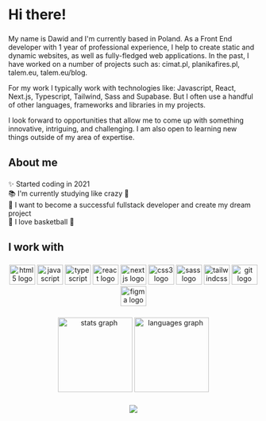 <h1 align="left">Hi there!</h1>

###

<p align="left">
My name is Dawid and I'm currently based in Poland. As a Front End developer with 1 year of professional experience, I help to create static and dynamic websites, as well as fully-fledged web applications. In the past, I have worked on a number of projects such as: cimat.pl, planikafires.pl, talem.eu, talem.eu/blog.

For my work I typically work with technologies like: Javascript, React, Next.js, Typescript, Tailwind, Sass and Supabase. But I often use a handful of other languages, frameworks and libraries in my projects.

I look forward to opportunities that allow me to come up with something innovative, intriguing, and challenging. I am also open to learning new things outside of my area of expertise.
</p>

###

<h2 align="left">About me</h2>

###

<p align="left">✨ Started coding in 2021<br>📚 I'm currently studying like crazy 🤯<br>🎯 I want to become a successful fullstack developer and create my dream project<br>🎲 I love basketball 🏀</p>

###

<h2 align="left">I work with</h2>

###

<div align="center">
  <img src="https://cdn.jsdelivr.net/gh/devicons/devicon/icons/html5/html5-original.svg" height="40" width="52" alt="html5 logo"  />
  <img src="https://cdn.jsdelivr.net/gh/devicons/devicon/icons/javascript/javascript-original.svg" height="40" width="52" alt="javascript logo"  />
  <img src="https://cdn.jsdelivr.net/gh/devicons/devicon/icons/typescript/typescript-original.svg" height="40" width="52" alt="typescript logo"  />
  <img src="https://cdn.jsdelivr.net/gh/devicons/devicon/icons/react/react-original.svg" height="40" width="52" alt="react logo"  />
  <img src="https://cdn.jsdelivr.net/gh/devicons/devicon/icons/nextjs/nextjs-original.svg" height="40" width="52" alt="nextjs logo"  />
  <img src="https://cdn.jsdelivr.net/gh/devicons/devicon/icons/css3/css3-original.svg" height="40" width="52" alt="css3 logo"  />
  <img src="https://cdn.jsdelivr.net/gh/devicons/devicon/icons/sass/sass-original.svg" height="40" width="52" alt="sass logo"  />
  <img src="https://cdn.jsdelivr.net/gh/devicons/devicon/icons/tailwindcss/tailwindcss-original-wordmark.svg" height="40" width="52" alt="tailwindcss logo"  />
  <img src="https://cdn.jsdelivr.net/gh/devicons/devicon/icons/git/git-original.svg" height="40" width="52" alt="git logo"  />
  <img src="https://cdn.jsdelivr.net/gh/devicons/devicon/icons/figma/figma-original.svg" height="40" width="52" alt="figma logo"  />
</div>

###

<div align="center">
  <img src="https://github-readme-stats.vercel.app/api?hide_title=false&hide_rank=false&show_icons=true&include_all_commits=true&count_private=true&disable_animations=false&theme=dracula&locale=en&hide_border=false&username=dawidseipold" height="150" alt="stats graph"  />
  <img src="https://github-readme-stats.vercel.app/api/top-langs?locale=en&hide_title=false&layout=compact&card_width=320&langs_count=5&theme=dracula&hide_border=false&username=dawidseipold" height="150" alt="languages graph"  />
</div>

###

<div align="center">
  <img src="https://profile-counter.glitch.me/dawidseipold/count.svg?"  />
</div>

###
